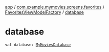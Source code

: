[app](../../index.md) / [com.example.mymovies.screens.favorites](../index.md) / [FavoritesViewModelFactory](index.md) / [database](./database.md)

# database

`val database: `[`MyMoviesDatabase`](../../com.example.mymovies.database/-my-movies-database/index.md)
